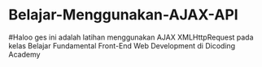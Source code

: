 # Belajar-Menggunakan-AJAX-API

#Haloo ges
ini adalah latihan menggunakan AJAX XMLHttpRequest pada kelas Belajar Fundamental Front-End Web Development di Dicoding Academy
